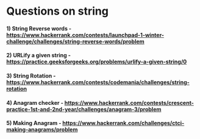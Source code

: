 # Questions on string

#### 1) String Reverse words - https://www.hackerrank.com/contests/launchpad-1-winter-challenge/challenges/string-reverse-words/problem

#### 2) URLify a given string - https://practice.geeksforgeeks.org/problems/urlify-a-given-string/0

#### 3) String Rotation - https://www.hackerrank.com/contests/codemania/challenges/string-rotation

#### 4) Anagram checker - https://www.hackerrank.com/contests/crescent-practice-1st-and-2nd-year/challenges/anagram-3/problem

#### 5) Making Anagram - https://www.hackerrank.com/challenges/ctci-making-anagrams/problem